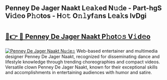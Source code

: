 ## Penney De Jager Naakt L𝚎a𝚔ed N𝚞𝚍e - Part-hgS Vi𝚍𝚎o P𝚑𝚘tos - H𝚘𝚝 O𝚗𝚕yf𝚊ns L𝚎a𝚔s lvDgi

# <h2><a href="http://kf06pz.oniu.top/?m=Penney+De+Jager+Naakt">🔗👉 🔴 Penney De Jager Naakt P𝚑ot𝚘𝚜 V𝚒d𝚎o</a></h2>

[![Penney De Jager Naakt Nu𝚍e𝚜](https://i.imgur.com/0qMVB7G.gif)](http://kf06pz.oniu.top/?m=Penney+De+Jager+Naakt)
Web-based entertainer and multimedia designer Penney De Jager Naakt, recognized for disseminating dance and lifestyle knowledge through trending choreographies and compact videos. Versatile clown Penney De Jager Naakt, known for their exceptional skills and accomplishments in entertaining audiences with humor and satire.  
